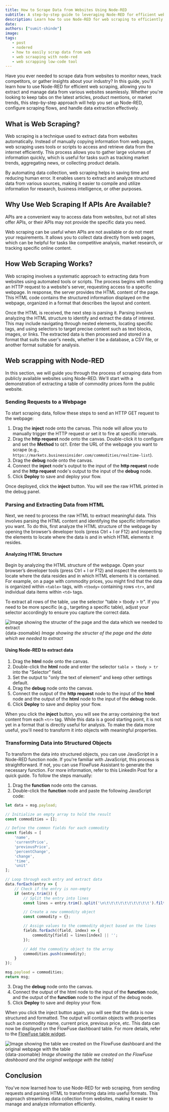 ```yaml
---
title: How to Scrape Data from Websites Using Node-RED
subtitle: A step-by-step guide to leveraging Node-RED for efficient web scraping and analysis.
description: Learn how to use Node-RED for web scraping to efficiently collect and manage data from websites with this step-by-step guide.
date:
authors: ["sumit-shinde"]
image: 
tags:
   - post
   - nodered
   - how to easily scrap data from web
   - web scraaping with node-red
   - web scrapping low-code tool
---
```


Have you ever needed to scrape data from websites to monitor news, track competitors, or gather insights about your industry? In this guide, you'll learn how to use Node-RED for efficient web scraping, allowing you to extract and manage data from various websites seamlessly. Whether you're looking to keep tabs on the latest articles, product mentions, or market trends, this step-by-step approach will help you set up Node-RED, configure scraping flows, and handle data extraction effectively.

<!-- more -->

## What is Web Scraping?

Web scraping is a technique used to extract data from websites automatically. Instead of manually copying information from web pages, web scraping uses tools or scripts to access and retrieve data from the internet efficiently. This process allows you to gather large volumes of information quickly, which is useful for tasks such as tracking market trends, aggregating news, or collecting product details.

By automating data collection, web scraping helps in saving time and reducing human error. It enables users to extract and analyze structured data from various sources, making it easier to compile and utilize information for research, business intelligence, or other purposes.

## Why Use Web Scraping If APIs Are Available?

APIs are a convenient way to access data from websites, but not all sites offer APIs, or their APIs may not provide the specific data you need.

Web scraping can be useful when APIs are not available or do not meet your requirements. It allows you to collect data directly from web pages, which can be helpful for tasks like competitive analysis, market research, or tracking specific online content.

## How Web Scraping Works?

Web scraping involves a systematic approach to extracting data from websites using automated tools or scripts. The process begins with sending an HTTP request to a website's server, requesting access to a specific webpage. In response, the server provides the HTML content of the page. This HTML code contains the structured information displayed on the webpage, organized in a format that describes the layout and content.

Once the HTML is received, the next step is parsing it. Parsing involves analyzing the HTML structure to identify and extract the data of interest. This may include navigating through nested elements, locating specific tags, and using selectors to target precise content such as text blocks, images, or links. The extracted data is then processed and stored in a format that suits the user's needs, whether it be a database, a CSV file, or another format suitable for analysis.

## Web scrapping with Node-RED 

In this section, we will guide you through the process of scraping data from publicly available websites using Node-RED. We'll start with a demonstration of extracting a table of commodity prices form the public website.

### Sending Requests to a Webpage

To start scraping data, follow these steps to send an HTTP GET request to the webpage:

1. Drag the **inject** node onto the canvas. This node will allow you to manually trigger the HTTP request or set it to fire at specific intervals.
2. Drag the **http request** node onto the canvas. Double-click it to configure and set the **Method** to `GET`. Enter the URL of the webpage you want to scrape (e.g., `https://markets.businessinsider.com/commodities/realtime-list`).
3. Drag the **debug** node onto the canvas.
4. Connect the **inject** node's output to the input of the **http request** node and the **http request** node's output to the input of the **debug** node.
5. Click **Deploy** to save and deploy your flow.

Once deployed, click the **inject** button. You will see the raw HTML printed in the debug panel.

### Parsing and Extracting Data from HTML

Next, we need to process the raw HTML to extract meaningful data. This involves parsing the HTML content and identifying the specific information you want. To do this, first analyze the HTML structure of the webpage by opening the browser’s developer tools (press Ctrl + I or F12) and inspecting the elements to locate where the data is and in which HTML elements it resides.

#### Analyzing HTML Structure

Begin by analyzing the HTML structure of the webpage. Open your browser’s developer tools (press Ctrl + I or F12) and inspect the elements to locate where the data resides and in which HTML elements it is contained. For example, on a page with commodity prices, you might find that the data is organized within `<table>` tags, with `<tbody>` containing rows `<tr>`, and individual data items within `<td>` tags.

To extract all rows of the table, use the selector "table > tbody > tr". If you need to be more specific (e.g., targeting a specific table), adjust your selector accordingly to ensure you capture the correct data.

![Image showing the structer of the page and the data which we needed to extract](./images/structrer-of-page.png){data-zoomable}
_Image showing the structer of the page and the data which we needed to extract_

#### Using Node-RED to extract data

1. Drag the **html** node onto the canvas.
2. Double-click the **html** node and enter the selector `table > tbody > tr` into the "Selector" field.
3. Set the output to "only the text of element" and keep other settings default.
4. Drag the **debug** node onto the canvas.
5. Connect the output of the **http request** node to the input of the **html** node and the output of the **html** node to the input of the **debug** node.
6. Click **Deploy** to save and deploy your flow.

When you click the **inject** button, you will see the array containing the text content from each `<tr>` tag. While this data is a good starting point, it is not yet in a format that is directly useful for analysis. To make the data more useful, you'll need to transform it into objects with meaningful properties.

### Transforming Data into Structured Objects

To transform the data into structured objects, you can use JavaScript in a Node-RED function node. If you're familiar with JavaScript, this process is straightforward. If not, you can use FlowFuse Assistant to generate the necessary function. For more information, refer to this LinkedIn Post for a quick guide. To follow the steps manually:

1. Drag the **function** node onto the canvas.
2. Double-click the **function** node and paste the following JavaScript code:

```js
let data = msg.payload;

// Initialize an empty array to hold the result
const commodities = [];

// Define the common fields for each commodity
const fields = [
    'name',
    'currentPrice',
    'previousPrice',
    'percentChange',
    'change',
    'time',
    'unit'
];

// Loop through each entry and extract data
data.forEach(entry => {
    // Check if the entry is non-empty
    if (entry.trim()) {
        // Split the entry into lines
        const lines = entry.trim().split('\n\t\t\t\t\t\t\t\t\t\t').filter(line => line.trim() !== '');

        // Create a new commodity object
        const commodity = {};

        // Assign values to the commodity object based on the lines
        fields.forEach((field, index) => {
            commodity[field] = lines[index] || '';
        });

        // Add the commodity object to the array
        commodities.push(commodity);
    }
});

msg.payload = commodities;
return msg;
```

3. Drag the **debug** node onto the canvas.
4. Connect the output of the html node to the input of the **function** node, and the output of the **function** node to the input of the debug node.
5. Click **Deploy** to save and deploy your flow.

When you click the inject button again, you will see that the data is now structured and formatted. The output will contain objects with properties such as commodity name, current price, previous price, etc. This data can now be displayed on the FlowFuse dashboard table. For more details, refer to the [FlowFuse table widget](https://dashboard.flowfuse.com/nodes/widgets/ui-table.html).


![Image showing the table we created on the FlowFuse dashboard and the original webpage with the table](./images/comodity-prices-on-the-table.png){data-zoomable}
_Image showing the table we created on the FlowFuse dashboard and the original webpage with the table]_

## Conclusion

You’ve now learned how to use Node-RED for web scraping, from sending requests and parsing HTML to transforming data into useful formats. This approach streamlines data collection from websites, making it easier to manage and analyze information efficiently.